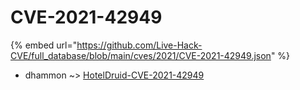 # CVE-2021-42949
{% embed url="https://github.com/Live-Hack-CVE/full_database/blob/main/cves/2021/CVE-2021-42949.json" %}

* dhammon ~> [HotelDruid-CVE-2021-42949](https://www.alice-snow.ru/2021/database/cve-2021-42949/hoteldruid-cve-2021-42949-dhammon)